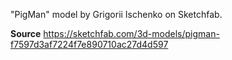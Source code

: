 "PigMan" model by Grigorii Ischenko on Sketchfab.

**Source**
https://sketchfab.com/3d-models/pigman-f7597d3af7224f7e890710ac27d4d597
